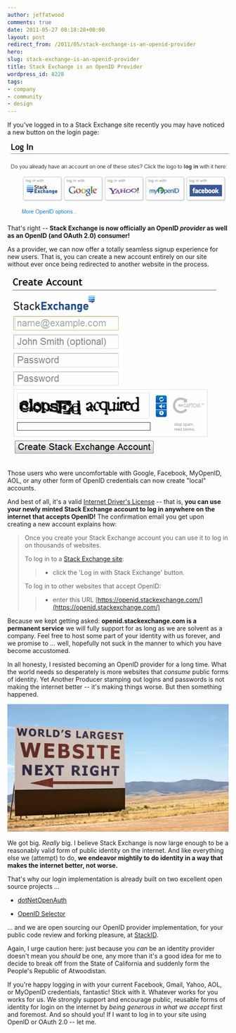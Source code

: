 ```yaml
---
author: jeffatwood
comments: true
date: 2011-05-27 08:18:28+00:00
layout: post
redirect_from: /2011/05/stack-exchange-is-an-openid-provider
hero: 
slug: stack-exchange-is-an-openid-provider
title: Stack Exchange is an OpenID Provider
wordpress_id: 8228
tags:
- company
- community
- design
---
```


If you've logged in to a Stack Exchange site recently you may have noticed a new button on the login page:

![](/images/wordpress/stack-exchange-openid-button.png)

That's right -- **Stack Exchange is now officially an OpenID _provider_ as well as an OpenID (and OAuth 2.0) consumer!**

As a provider, we can now offer a totally seamless signup experience for new users. That is, you can create a new account entirely on our site without ever once being redirected to another website in the process.

![](/images/wordpress/stack-exchange-openid-create-account.png)

Those users who were uncomfortable with Google, Facebook, MyOpenID, AOL, or any other form of OpenID credentials can now create "local" accounts.

And best of all, it's a valid [Internet Driver's License](http://www.codinghorror.com/blog/2010/11/your-internet-drivers-license.html) -- that is, **you can use your newly minted Stack Exchange account to log in anywhere on the internet that accepts OpenID!** The confirmation email you get upon creating a new account explains how:



<blockquote>
  Once you create your Stack Exchange account you can use it to log in on thousands of websites.
  
  To log in to a [Stack Exchange site](http://stackexchange.com/sites):
  
  
> 
> 
  
>   * click the 'Log in with Stack Exchange' button.
> 
  
  
  To log in to other websites that accept OpenID:
  
  
  
>   * enter this URL [https://openid.stackexchange.com/](https://openid.stackexchange.com/)
> 
  
</blockquote>



Because we kept getting asked: **openid.stackexchange.com is a permanent service** we will fully support for as long as we are solvent as a company. Feel free to host some part of your identity with us forever, and we promise to ... well, hopefully not suck in the manner to which you have become accustomed.

In all honesty, I resisted becoming an OpenID provider for a long time. What the world needs so desperately is more websites that _consume_ public forms of identity. Yet Another Producer stamping out logins and passwords is not making the internet better -- it's making things worse. But then something happened.

![World's Largest Website](/images/wordpress/Website-Billboard-R_jpg_600x345_crop-smart_upscale_q85.jpg)

We got big. _Really_ big. I believe Stack Exchange is now large enough to be a reasonably valid form of public identity on the internet. And like everything else we (attempt) to do, **we endeavor mightily to do identity in a way that makes the internet better, not worse.**

That's why our login implementation is already built on two excellent open source projects …





  * [dotNetOpenAuth](http://www.dotnetopenauth.net/)

  * [OpenID Selector](http://code.google.com/p/openid-selector/)


… and we are open sourcing our OpenID provider implementation, for your public code review and forking pleasure, at [StackID](https://code.google.com/p/stackid/).

Again, I urge caution here: just because you _can_ be an identity provider doesn't mean you _should_ be one, any more than it's a good idea for me to decide to break off from the State of California and suddenly form the People's Republic of Atwoodistan.

If you're happy logging in with your current Facebook, Gmail, Yahoo, AOL, or MyOpenID credentials, fantastic! Stick with it. Whatever works for you works for us. We strongly support and encourage public, reusable forms of identity for login on the internet by _being generous in what we accept_ first and foremost. And so should you! If I want to log in to your site using OpenID or OAuth 2.0 -- let me.

